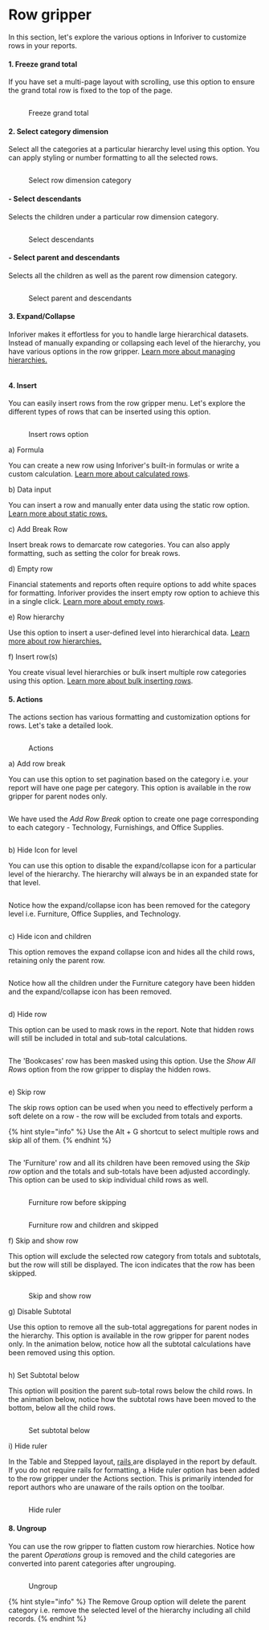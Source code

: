 # Row gripper

In this section, let's explore the various options in Inforiver to customize rows in your reports.&#x20;

#### 1. Freeze grand total

If you have set a multi-page layout with scrolling,  use this option to ensure the grand total row is fixed to the top of the page.

<figure><img src="../../../.gitbook/assets/image (331).png" alt=""><figcaption><p>Freeze grand total</p></figcaption></figure>

#### 2. Select category dimension

Select all the categories at a particular hierarchy level using this option. You can apply styling or number formatting to all the selected rows.

<figure><img src="../../../.gitbook/assets/image (8).png" alt=""><figcaption><p>Select row dimension category</p></figcaption></figure>

#### - Select descendants

Selects the children under a particular row dimension category.

<figure><img src="../../../.gitbook/assets/image (1) (1).png" alt=""><figcaption><p>Select descendants</p></figcaption></figure>

#### - Select parent and descendants

Selects all the children as well as the parent row dimension category.

<figure><img src="../../../.gitbook/assets/image (2) (1).png" alt=""><figcaption><p>Select parent and descendants</p></figcaption></figure>

#### 3. Expand/Collapse

Inforiver makes it effortless for you to handle large hierarchical datasets. Instead of manually expanding or collapsing each level of the hierarchy, you have various options in the row gripper. [Learn more about managing hierarchies.](../manage-hierarchies.md)

<figure><img src="../../../.gitbook/assets/image (39) (2).png" alt=""><figcaption></figcaption></figure>

#### 4. Insert

You can easily insert rows from the row gripper menu. Let's explore the different types of rows that can be inserted using this option.

<figure><img src="../../../.gitbook/assets/image (3) (1).png" alt=""><figcaption><p>Insert rows option</p></figcaption></figure>

a) Formula

You can create a new row using Inforiver's built-in formulas or write a custom calculation. [Learn more about calculated rows](../../4.-adding-business-logic-and-formulae/insert-calculated-rows/).

b) Data input

You can insert a row and manually enter data using the static row option. [Learn more about static rows.](../../4.-adding-business-logic-and-formulae/insert-manual-input-rows.md)

c) Add Break Row

Insert break rows to demarcate row categories. You can also apply formatting, such as setting the color for break rows.

d) Empty row

Financial statements and reports often require options to add white spaces for formatting. Inforiver provides the insert empty row option to achieve this in a single click.  [Learn more about empty rows](../../2.-displaying-information/basic-formatting/insert-blank-rows.md).

e) Row hierarchy

Use this option to insert a user-defined level into hierarchical data. [Learn more about row hierarchies.](../../4.-adding-business-logic-and-formulae/insert-manual-input-rows.md#id-3.-row-hierarchy)

f) Insert row(s)

You create visual level hierarchies or bulk insert multiple row categories using this option. [Learn more about bulk inserting rows](../../4.-adding-business-logic-and-formulae/insert-manual-input-rows.md#id-2.-bulk-insert-static-rows).

#### 5. Actions

The actions section has various formatting and customization options for rows. Let's take a detailed look.

<figure><img src="../../../.gitbook/assets/image (8) (1).png" alt=""><figcaption><p>Actions</p></figcaption></figure>

a) Add row break

You can use this option to set pagination based on the category i.e. your report will have one page per category. This option is available in the row gripper for parent nodes only.

<figure><img src="../../../.gitbook/assets/image (8) (7).png" alt=""><figcaption></figcaption></figure>

We have used the _Add Row Break_ option to create one page corresponding to each category - Technology, Furnishings, and Office Supplies.

<figure><img src="../../../.gitbook/assets/image (9) (6).png" alt=""><figcaption></figcaption></figure>

b) Hide Icon for level

You can use this option to disable the expand/collapse icon for a particular level of the hierarchy. The hierarchy will always be in an expanded state for that level.

<figure><img src="../../../.gitbook/assets/image (11) (7).png" alt=""><figcaption></figcaption></figure>

Notice how the expand/collapse icon has been removed for the category level i.e. Furniture, Office Supplies, and Technology.

<figure><img src="../../../.gitbook/assets/image (12) (3).png" alt=""><figcaption></figcaption></figure>

c) Hide icon and children

This option removes the expand collapse icon and hides all the child rows, retaining only the parent row.

<figure><img src="../../../.gitbook/assets/image (13) (6).png" alt=""><figcaption></figcaption></figure>

Notice how all the children under the Furniture category have been hidden and the expand/collapse icon has been removed.

<figure><img src="../../../.gitbook/assets/image (14) (4).png" alt=""><figcaption></figcaption></figure>

d) Hide row

This option can be used to mask rows in the report. Note that hidden rows will still be included in total and sub-total calculations.

<figure><img src="../../../.gitbook/assets/image (16) (5).png" alt=""><figcaption></figcaption></figure>

The 'Bookcases' row has been masked using this option. Use the _Show All Rows_ option from the row gripper to display the hidden rows.

<figure><img src="../../../.gitbook/assets/image (17) (6).png" alt=""><figcaption></figcaption></figure>

e) Skip row

The skip rows option can be used when you need to effectively perform a soft delete on a row - the row will be excluded from totals and exports.

{% hint style="info" %}
Use the Alt + G shortcut to select multiple rows and skip all of them.
{% endhint %}

<figure><img src="../../../.gitbook/assets/image (5) (1).png" alt=""><figcaption></figcaption></figure>

The 'Furniture' row and all its children have been removed using the _Skip row_ option and the totals and sub-totals have been adjusted accordingly. This option can be used to skip individual child rows as well.

<div><figure><img src="../../../.gitbook/assets/image (7) (1).png" alt=""><figcaption><p>Furniture row before skipping</p></figcaption></figure> <figure><img src="../../../.gitbook/assets/2025-02-14_12h33_46.png" alt=""><figcaption><p>Furniture row and children and skipped</p></figcaption></figure></div>

f) Skip and show row

This option will exclude the selected row category from totals and subtotals, but the row will still be displayed. The <img src="../../../.gitbook/assets/image (10).png" alt="" data-size="line">icon indicates that the row has been skipped.

<figure><img src="../../../.gitbook/assets/image (9).png" alt=""><figcaption><p>Skip and show row</p></figcaption></figure>

g) Disable Subtotal

Use this option to remove all the sub-total aggregations for parent nodes in the hierarchy. This option is available in the row gripper for parent nodes only. In the animation below, notice how all the subtotal calculations have been removed using this option.

<figure><img src="../../../.gitbook/assets/Disable subtotal (1).gif" alt=""><figcaption></figcaption></figure>

h) Set Subtotal below

This option will position the parent sub-total rows below the child rows. In the animation below, notice how the subtotal rows have been moved to the bottom, below all the child rows.

<figure><img src="../../../.gitbook/assets/Setsubtotalbelow.gif" alt=""><figcaption><p>Set subtotal below</p></figcaption></figure>

i) Hide ruler

In the Table and Stepped layout, [rails ](../actions/rails.md)are displayed in the report by default. If you do not require rails for formatting, a Hide ruler option has been added to the row gripper under the Actions section. This is primarily intended for report authors who are unaware of the rails option on the toolbar.

<figure><img src="../../../.gitbook/assets/8.1. Hide ruler.png" alt=""><figcaption><p>Hide ruler</p></figcaption></figure>

#### 8. Ungroup

You can use the row gripper to flatten custom row hierarchies. Notice how the parent _Operations_ group is removed and the child categories are converted into parent categories after ungrouping.

<figure><img src="../../../.gitbook/assets/Ungroup (1).gif" alt=""><figcaption><p>Ungroup</p></figcaption></figure>

{% hint style="info" %}
The Remove Group option will delete the parent category i.e. remove the selected level of the hierarchy including all child records.
{% endhint %}
